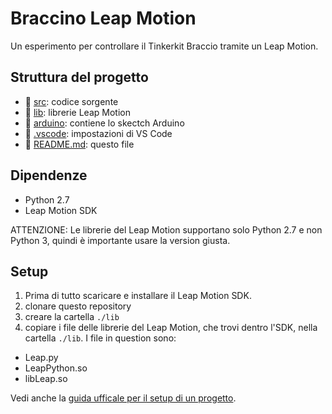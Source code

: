 # Braccino Leap Motion

Un esperimento per controllare il Tinkerkit Braccio tramite un Leap Motion.

## Struttura del progetto

- 📁 [src](src): codice sorgente
- 📁 [lib](lib): librerie Leap Motion
- 📁 [arduino](arduino): contiene lo skectch Arduino
- 📁 [.vscode](.vscode): impostazioni di VS Code
- 📄 [README.md](README.md): questo file

## Dipendenze

- Python 2.7
- Leap Motion SDK

ATTENZIONE: Le librerie del Leap Motion supportano solo Python 2.7 e non Python 3, quindi è importante usare la version giusta.

## Setup

1. Prima di tutto scaricare e installare il Leap Motion SDK.
2. clonare questo repository
3. creare la cartella `./lib`
4. copiare i file delle librerie del Leap Motion, che trovi dentro l'SDK, nella cartella `./lib`. I file in question sono:
  - Leap.py
  - LeapPython.so
  - libLeap.so

Vedi anche la [guida ufficale per il setup di un progetto](https://developer-archive.leapmotion.com/documentation/python/devguide/Project_Setup.html).
